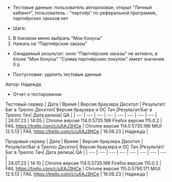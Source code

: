 * Тестовые данные: пользователь авторизован, открыт "Личный кабинет", пользователь - "партнёр" по реферальной программе, партнёрских заказов нет

* Шаги:
1.	В боковом меню выбрать "Мои бонусы"
2.	Нажать на "Партнёрские заказы"

* Ожидаемый результат: окно "Партнёрские заказы" не активно, в блоке "Мои бонусы" "Сумма партнёрских покупок" имеет значение 0 р

* Постусловие: удалить тестовые данные

Автор: Надежда

* Отчет о тестировании
  
Тестовый сервер
| Дата | Время | Версия браузера Десктоп | Результат/Баг в Трелло Десктоп|  Версия браузера и ОС Тач |Результат/Баг в Трелло Тач| Дата релиза| QA  |
| --- | --- | --- | --- |  --- | --- | --- | --- |   
| 26.07.23 | 14:05 | Chrome версия 114.0.5735.199 Firefox версия 115.0.2 | FAIL https://trello.com/c/uXAJ3HCe | Chrome версия 114.0.5735.196 MIUI 12.5.13 | FAIL https://trello.com/c/uXAJ3HCe | 16.06.23 | Надежда |  

Продовый сервер
| Дата | Время | Версия браузера Десктоп | Результат/Баг в Трелло Десктоп|  Версия браузера и ОС Тач |Результат/Баг в Трелло Тач| Дата релиза| QA |
| --- | --- | --- | --- |  --- | --- | --- | --- |   
| 24.07.23 | 14:10 | Chrome версия 114.0.5735.199 Firefox версия 115.0.2 | FAIL https://trello.com/c/uXAJ3HCe | Chrome версия 115.0.5790.171 MIUI 12.5.13 | FAIL https://trello.com/c/uXAJ3HCe | 16.06.23 | Надежда |  